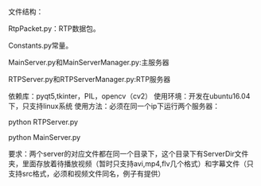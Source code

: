 文件结构：

RtpPacket.py：RTP数据包。

Constants.py常量。

MainServer.py和MainServerManager.py:主服务器 

RTPServer.py和RTPServerManager.py:RTP服务器

依赖库：pyqt5,tkinter，PIL，opencv（cv2）
使用环境：开发在ubuntu16.04下，只支持linux系统
使用方法：必须在同一个ip下运行两个服务器：

python RTPServer.py 

python MainServer.py

要求：两个server的对应文件都在同一个目录下，这个目录下有ServerDir文件夹，里面存放着待播放视频（暂时只支持avi,mp4,flv几个格式）和字幕文件（只支持src格式，必须和视频文件同名，例子有提供）




